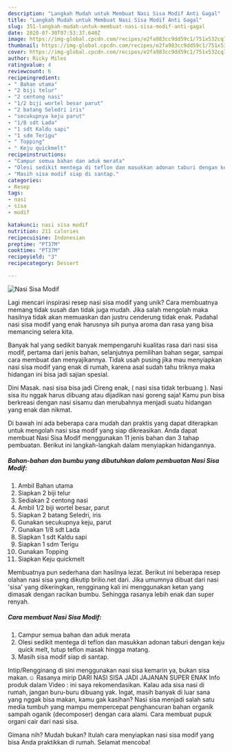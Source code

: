 ```yaml
---
description: "Langkah Mudah untuk Membuat Nasi Sisa Modif Anti Gagal"
title: "Langkah Mudah untuk Membuat Nasi Sisa Modif Anti Gagal"
slug: 351-langkah-mudah-untuk-membuat-nasi-sisa-modif-anti-gagal
date: 2020-07-30T07:53:37.640Z
image: https://img-global.cpcdn.com/recipes/e2fa983cc9dd59c1/751x532cq70/nasi-sisa-modif-foto-resep-utama.jpg
thumbnail: https://img-global.cpcdn.com/recipes/e2fa983cc9dd59c1/751x532cq70/nasi-sisa-modif-foto-resep-utama.jpg
cover: https://img-global.cpcdn.com/recipes/e2fa983cc9dd59c1/751x532cq70/nasi-sisa-modif-foto-resep-utama.jpg
author: Ricky Miles
ratingvalue: 4
reviewcount: 6
recipeingredient:
- " Bahan utama"
- "2 biji telur"
- "2 centong nasi"
- "1/2 biji wortel besar parut"
- "2 batang Seledri iris"
- "secukupnya keju parut"
- "1/8 sdt Lada"
- "1 sdt Kaldu sapi"
- "1 sdm Terigu"
- " Topping"
- " Keju quickmelt"
recipeinstructions:
- "Campur semua bahan dan aduk merata"
- "Olesi sedikit mentega di teflon dan masukkan adonan taburi dengan keju quick melt, tutup teflon masak hingga matang."
- "Masih sisa modif siap di santap."
categories:
- Resep
tags:
- nasi
- sisa
- modif

katakunci: nasi sisa modif 
nutrition: 211 calories
recipecuisine: Indonesian
preptime: "PT37M"
cooktime: "PT37M"
recipeyield: "3"
recipecategory: Dessert

---
```



![Nasi Sisa Modif](https://img-global.cpcdn.com/recipes/e2fa983cc9dd59c1/751x532cq70/nasi-sisa-modif-foto-resep-utama.jpg)

Lagi mencari inspirasi resep nasi sisa modif yang unik? Cara membuatnya memang tidak susah dan tidak juga mudah. Jika salah mengolah maka hasilnya tidak akan memuaskan dan justru cenderung tidak enak. Padahal nasi sisa modif yang enak harusnya sih punya aroma dan rasa yang bisa memancing selera kita.

Banyak hal yang sedikit banyak mempengaruhi kualitas rasa dari nasi sisa modif, pertama dari jenis bahan, selanjutnya pemilihan bahan segar, sampai cara membuat dan menyajikannya. Tidak usah pusing jika mau menyiapkan nasi sisa modif yang enak di rumah, karena asal sudah tahu triknya maka hidangan ini bisa jadi sajian spesial.

Dini Masak. nasi sisa bisa jadi Cireng enak, ( nasi sisa tidak terbuang ). Nasi sisa itu nggak harus dibuang atau dijadikan nasi goreng saja! Kamu pun bisa berkreasi dengan nasi sisamu dan merubahnya menjadi suatu hidangan yang enak dan nikmat.


Di bawah ini ada beberapa cara mudah dan praktis yang dapat diterapkan untuk mengolah nasi sisa modif yang siap dikreasikan. Anda dapat membuat Nasi Sisa Modif menggunakan 11 jenis bahan dan 3 tahap pembuatan. Berikut ini langkah-langkah dalam menyiapkan hidangannya.

<!--inarticleads1-->

##### Bahan-bahan dan bumbu yang dibutuhkan dalam pembuatan Nasi Sisa Modif:

1. Ambil  Bahan utama
1. Siapkan 2 biji telur
1. Sediakan 2 centong nasi
1. Ambil 1/2 biji wortel besar, parut
1. Siapkan 2 batang Seledri, iris
1. Gunakan secukupnya keju, parut
1. Gunakan 1/8 sdt Lada
1. Siapkan 1 sdt Kaldu sapi
1. Siapkan 1 sdm Terigu
1. Gunakan  Topping
1. Siapkan  Keju quickmelt


Membuatnya pun sederhana dan hasilnya lezat. Berikut ini beberapa resep olahan nasi sisa yang dikutip brilio.net dari. Jika umumnya dibuat dari nasi &#39;sisa&#39; yang dikeringkan, rengginang kali ini menggunakan ketan yang dimasak dengan racikan bumbu. Sehingga rasanya lebih enak dan super renyah. 

<!--inarticleads2-->

##### Cara membuat Nasi Sisa Modif:

1. Campur semua bahan dan aduk merata
1. Olesi sedikit mentega di teflon dan masukkan adonan taburi dengan keju quick melt, tutup teflon masak hingga matang.
1. Masih sisa modif siap di santap.


Intip/Rengginang di sini menggunakan nasi sisa kemarin ya, bukan sisa makan.☺️ Rasanya mirip DARI NASI SISA JADI JAJANAN SUPER ENAK Info produk dalam Video : ini saya rekomendasikan. Kalau ada sisa nasi di rumah, jangan buru-buru dibuang yak. Ingat, masih banyak di luar sana yang nggak bisa makan, kamu gak kasihan? Nasi sisa menjadi salah satu media tumbuh yang mampu mempercepat penghancuran bahan organik sampah oganik (decomposer) dengan cara alami. Cara membuat pupuk organi cair dari nasi sisa. 

Gimana nih? Mudah bukan? Itulah cara menyiapkan nasi sisa modif yang bisa Anda praktikkan di rumah. Selamat mencoba!
